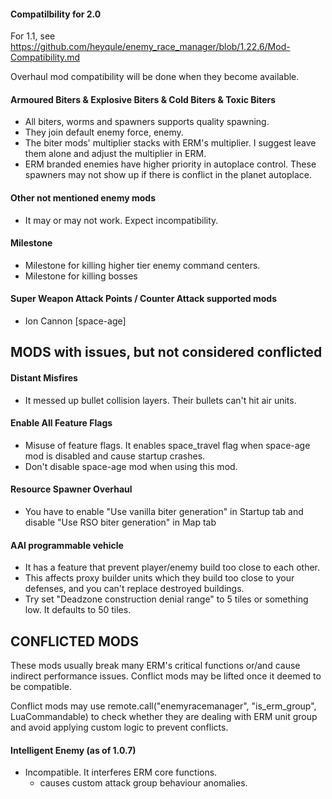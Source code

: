 #### Compatilbility for 2.0

For 1.1, see https://github.com/heyqule/enemy_race_manager/blob/1.22.6/Mod-Compatibility.md

Overhaul mod compatibility will be done when they become available.

#### Armoured Biters & Explosive Biters & Cold Biters & Toxic Biters

- All biters, worms and spawners supports quality spawning.
- They join default enemy force, enemy.
- The biter mods' multiplier stacks with ERM's multiplier. I suggest leave them alone and adjust the multiplier in ERM.
- ERM branded enemies have higher priority in autoplace control.  These spawners may not show up if there is conflict in the planet autoplace.

#### Other not mentioned enemy mods

- It may or may not work. Expect incompatibility.

#### Milestone

- Milestone for killing higher tier enemy command centers.
- Milestone for killing bosses

#### Super Weapon Attack Points / Counter Attack supported mods
- Ion Cannon [space-age]

## MODS with issues, but not considered conflicted
#### Distant Misfires
- It messed up bullet collision layers.  Their bullets can't hit air units.

#### Enable All Feature Flags
- Misuse of feature flags.  It enables space_travel flag when space-age mod is disabled and cause startup crashes.
- Don't disable space-age mod when using this mod.

#### Resource Spawner Overhaul
- You have to enable "Use vanilla biter generation" in Startup tab and disable "Use RSO biter generation" in Map tab

#### AAI programmable vehicle

- It has a feature that prevent player/enemy build too close to each other.
- This affects proxy builder units which they build too close to your defenses, and you can't replace destroyed
  buildings.
- Try set "Deadzone construction denial range" to 5 tiles or something low. It defaults to 50 tiles.

## CONFLICTED MODS
These mods usually break many ERM's critical functions or/and cause indirect performance issues. Conflict mods may be lifted once it deemed to be compatible.

Conflict mods may use remote.call("enemyracemanager", "is_erm_group", LuaCommandable) to check whether they are dealing with ERM unit group and avoid applying custom logic to prevent conflicts. 

#### Intelligent Enemy (as of 1.0.7)
- Incompatible.  It interferes ERM core functions.  
  - causes custom attack group behaviour anomalies.
